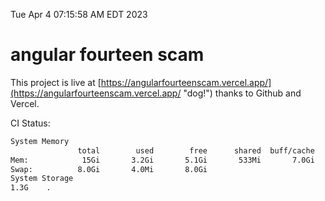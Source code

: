 Tue Apr  4 07:15:58 AM EDT 2023

# angular fourteen scam


This project is live at [https://angularfourteenscam.vercel.app/](https://angularfourteenscam.vercel.app/ "dog!") thanks to Github and Vercel.

CI Status: 

```bash
System Memory
               total        used        free      shared  buff/cache   available
Mem:            15Gi       3.2Gi       5.1Gi       533Mi       7.0Gi        11Gi
Swap:          8.0Gi       4.0Mi       8.0Gi
System Storage
1.3G	.
